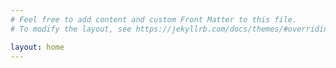```yaml
---
# Feel free to add content and custom Front Matter to this file.
# To modify the layout, see https://jekyllrb.com/docs/themes/#overriding-theme-defaults

layout: home
---
```

<object data="{{ site.url }}{{ site.baseurl }}/poster/poster.pdf" width="1000" height="1000" type="application/pdf"></object>